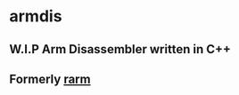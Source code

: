 # armdis
## W.I.P Arm Disassembler written in C++
## Formerly [rarm](https://github.com/Cryptiiiic/rarm)
